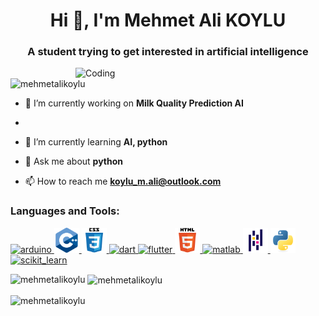 <h1 align="center">Hi 👋, I'm Mehmet Ali KOYLU</h1>
<h3 align="center">A student trying to get interested in artificial intelligence</h3>
<img align="right" alt="Coding" width="400" src="https://static.wixstatic.com/media/5cfe14_30977ca5f4d04cc2a8977a980baf19a9~mv2.gif">
<p align="left"> <img src="https://komarev.com/ghpvc/?username=mehmetalikoylu&label=Profile%20views&color=0e75b6&style=flat" alt="mehmetalikoylu" /> </p>


- 🔭 I’m currently working on **Milk Quality Prediction AI**
- 
- 🌱 I’m currently learning **AI, python**

- 💬 Ask me about **python**

- 📫 How to reach me **koylu_m.ali@outlook.com**



<h3 align="left">Languages and Tools:</h3>
<p align="left"> <a href="https://www.arduino.cc/" target="_blank" rel="noreferrer"> <img src="https://cdn.worldvectorlogo.com/logos/arduino-1.svg" alt="arduino" width="40" height="40"/> </a> <a href="https://www.w3schools.com/cpp/" target="_blank" rel="noreferrer"> <img src="https://raw.githubusercontent.com/devicons/devicon/master/icons/cplusplus/cplusplus-original.svg" alt="cplusplus" width="40" height="40"/> </a> <a href="https://www.w3schools.com/css/" target="_blank" rel="noreferrer"> <img src="https://raw.githubusercontent.com/devicons/devicon/master/icons/css3/css3-original-wordmark.svg" alt="css3" width="40" height="40"/> </a> <a href="https://dart.dev" target="_blank" rel="noreferrer"> <img src="https://www.vectorlogo.zone/logos/dartlang/dartlang-icon.svg" alt="dart" width="40" height="40"/> </a> <a href="https://flutter.dev" target="_blank" rel="noreferrer"> <img src="https://www.vectorlogo.zone/logos/flutterio/flutterio-icon.svg" alt="flutter" width="40" height="40"/> </a> <a href="https://www.w3.org/html/" target="_blank" rel="noreferrer"> <img src="https://raw.githubusercontent.com/devicons/devicon/master/icons/html5/html5-original-wordmark.svg" alt="html5" width="40" height="40"/> </a> <a href="https://www.mathworks.com/" target="_blank" rel="noreferrer"> <img src="https://upload.wikimedia.org/wikipedia/commons/2/21/Matlab_Logo.png" alt="matlab" width="40" height="40"/> </a> <a href="https://pandas.pydata.org/" target="_blank" rel="noreferrer"> <img src="https://raw.githubusercontent.com/devicons/devicon/2ae2a900d2f041da66e950e4d48052658d850630/icons/pandas/pandas-original.svg" alt="pandas" width="40" height="40"/> </a> <a href="https://www.python.org" target="_blank" rel="noreferrer"> <img src="https://raw.githubusercontent.com/devicons/devicon/master/icons/python/python-original.svg" alt="python" width="40" height="40"/> </a> <a href="https://scikit-learn.org/" target="_blank" rel="noreferrer"> <img src="https://upload.wikimedia.org/wikipedia/commons/0/05/Scikit_learn_logo_small.svg" alt="scikit_learn" width="40" height="40"/> </a> </p>

<p><img align="left" src="https://github-readme-stats.vercel.app/api/top-langs?username=mehmetalikoylu&show_icons=true&locale=en&layout=compact" alt="mehmetalikoylu" /></p>

<p>&nbsp;<img align="center" src="https://github-readme-stats.vercel.app/api?username=mehmetalikoylu&show_icons=true&locale=en" alt="mehmetalikoylu" /></p>

<p><img align="center" src="https://github-readme-streak-stats.herokuapp.com/?user=mehmetalikoylu&" alt="mehmetalikoylu" /></p>
